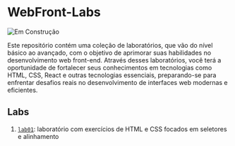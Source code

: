 # WebFront-Labs

![Em Construção](https://img.shields.io/badge/🚧%20Em%20Construção-grey?style=for-the-badge)

Este repositório contém uma coleção de laboratórios, que vão do nível básico ao avançado, com o objetivo de aprimorar suas habilidades no desenvolvimento web front-end. Através desses laboratórios, você terá a oportunidade de fortalecer seus conhecimentos em tecnologias como HTML, CSS, React e outras tecnologias essenciais, preparando-se para enfrentar desafios reais no desenvolvimento de interfaces web modernas e eficientes.

## Labs
1. [`lab01`](./lab01/): laboratório com exercícios de HTML e CSS focados em seletores e alinhamento
